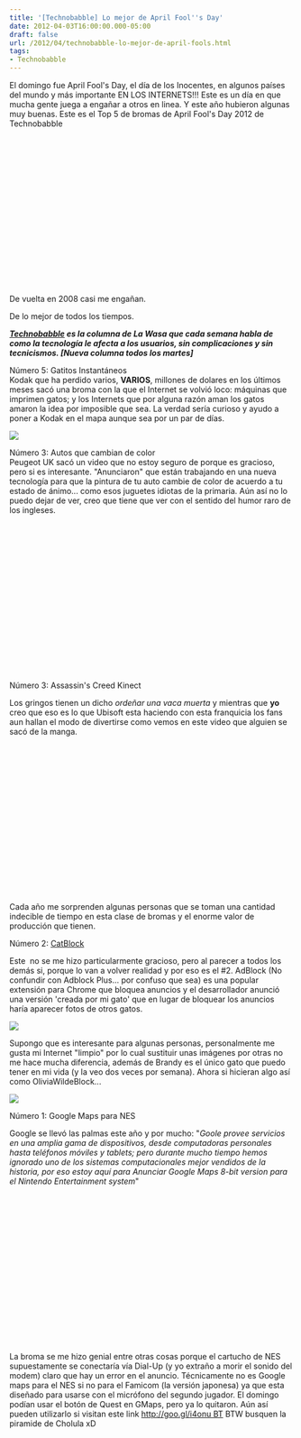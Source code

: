 ```yaml
---
title: '[Technobabble] Lo mejor de April Fool''s Day'
date: 2012-04-03T16:00:00.000-05:00
draft: false
url: /2012/04/technobabble-lo-mejor-de-april-fools.html
tags: 
- Technobabble
---
```


El domingo fue April Fool's Day, el día de los Inocentes, en algunos países del mundo y más importante EN LOS INTERNETS!!! Este es un día en que mucha gente juega a engañar a otros en linea. Y este año hubieron algunas muy buenas. Este es el Top 5 de bromas de April Fool's Day 2012 de Technobabble  
  

 <object class="BLOGGER-youtube-video" classid="clsid:D27CDB6E-AE6D-11cf-96B8-444553540000" codebase="http://download.macromedia.com/pub/shockwave/cabs/flash/swflash.cab#version=6,0,40,0" data-thumbnail-src="http://3.gvt0.com/vi/HBCzkz3gHb8/0.jpg" height="266" width="320"><param name="movie" value="http://www.youtube.com/v/HBCzkz3gHb8&amp;fs=1&amp;source=uds"> <param name="bgcolor" value="#FFFFFF"> <embed width="320" height="266" src="http://www.youtube.com/v/HBCzkz3gHb8&amp;fs=1&amp;source=uds" type="application/x-shockwave-flash"></object> 

De vuelta en 2008 casi me engañan.

De lo mejor de todos los tiempos.

  
_**[Technobabble](http://www.la-wasa.com/search/label/Technobabble) es la columna de La Wasa que cada semana habla de como la tecnología le afecta a los usuarios, sin complicaciones y sin tecnicismos. \[Nueva columna todos los martes\]**_  
  
  
Número 5: Gatitos Instantáneos  
Kodak que ha perdido varios, **VARIOS**, millones de dolares en los últimos meses sacó una broma con la que el Internet se volvió loco: máquinas que imprimen gatos; y los Internets que por alguna razón aman los gatos amaron la idea por imposible que sea. La verdad sería curioso y ayudo a poner a Kodak en el mapa aunque sea por un par de días.  
  

[![](http://img.gawkerassets.com/img/17ich0cmwat56jpg/original.jpg)](http://img.gawkerassets.com/img/17ich0cmwat56jpg/original.jpg)

  
  
Número 3: Autos que cambian de color  
Peugeot UK sacó un video que no estoy seguro de porque es gracioso, pero si es interesante. "Anunciaron" que están trabajando en una nueva tecnología para que la pintura de tu auto cambie de color de acuerdo a tu estado de ánimo... como esos juguetes idiotas de la primaria. Aún así no lo puedo dejar de ver, creo que tiene que ver con el sentido del humor raro de los ingleses.  
  

 <object class="BLOGGER-youtube-video" classid="clsid:D27CDB6E-AE6D-11cf-96B8-444553540000" codebase="http://download.macromedia.com/pub/shockwave/cabs/flash/swflash.cab#version=6,0,40,0" data-thumbnail-src="http://2.gvt0.com/vi/xP5_5RDKxOY/0.jpg" height="266" width="320"><param name="movie" value="http://www.youtube.com/v/xP5_5RDKxOY&amp;fs=1&amp;source=uds"> <param name="bgcolor" value="#FFFFFF"> <embed width="320" height="266" src="http://www.youtube.com/v/xP5_5RDKxOY&amp;fs=1&amp;source=uds" type="application/x-shockwave-flash"></object> 

  
Número 3: Assassin's Creed Kinect  

Los gringos tienen un dicho _ordeñar una vaca muerta_ y mientras que **yo** creo que eso es lo que Ubisoft esta haciendo con esta franquicia los fans aun hallan el modo de divertirse como vemos en este video que alguien se sacó de la manga.

  

 <object class="BLOGGER-youtube-video" classid="clsid:D27CDB6E-AE6D-11cf-96B8-444553540000" codebase="http://download.macromedia.com/pub/shockwave/cabs/flash/swflash.cab#version=6,0,40,0" data-thumbnail-src="http://3.gvt0.com/vi/7NufHsmITjM/0.jpg" height="266" width="320"><param name="movie" value="http://www.youtube.com/v/7NufHsmITjM&amp;fs=1&amp;source=uds"> <param name="bgcolor" value="#FFFFFF"> <embed width="320" height="266" src="http://www.youtube.com/v/7NufHsmITjM&amp;fs=1&amp;source=uds" type="application/x-shockwave-flash"></object> 

  

Cada año me sorprenden algunas personas que se toman una cantidad indecible de tiempo en esta clase de bromas y el enorme valor de producción que tienen.

  
  
Número 2: [CatBlock](http://adblockforchrome.blogspot.mx/2012/03/inturdusing-catblock.html)  

Este  no se me hizo particularmente gracioso, pero al parecer a todos los demás si, porque lo van a volver realidad y por eso es el #2. AdBlock (No confundir con Adblock Plus... por confuso que sea) es una popular extensión para Chrome que bloquea anuncios y el desarrollador anunció una versión 'creada por mi gato' que en lugar de bloquear los anuncios haría aparecer fotos de otros gatos.

  
  

[![](http://4.bp.blogspot.com/-sNXJzh_Ej9Y/T3So4-kegUI/AAAAAAAAAE0/3sdFXIX2ADs/s320/1.jpg)](http://4.bp.blogspot.com/-sNXJzh_Ej9Y/T3So4-kegUI/AAAAAAAAAE0/3sdFXIX2ADs/s1600/1.jpg)

  

Supongo que es interesante para algunas personas, personalmente me gusta mi Internet "limpio" por lo cual sustituir unas imágenes por otras no me hace mucha diferencia, además de Brandy es el único gato que puedo tener en mi vida (y la veo dos veces por semana). Ahora si hicieran algo así como OliviaWildeBlock...

  

[![](http://images.fanpop.com/images/image_uploads/Olivia-olivia-wilde-712554_1024_768.jpg)](http://images.fanpop.com/images/image_uploads/Olivia-olivia-wilde-712554_1024_768.jpg)

  
Número 1: Google Maps para NES  

Google se llevó las palmas este año y por mucho: "_Goole provee servicios en una amplia gama de dispositivos, desde computadoras personales hasta teléfonos móviles y tablets; pero durante mucho tiempo hemos ignorado uno de los sistemas computacionales mejor vendidos de la historia, por eso estoy aquí para Anunciar Google Maps 8-bit version para el Nintendo Entertainment system_"  
  

 <object class="BLOGGER-youtube-video" classid="clsid:D27CDB6E-AE6D-11cf-96B8-444553540000" codebase="http://download.macromedia.com/pub/shockwave/cabs/flash/swflash.cab#version=6,0,40,0" data-thumbnail-src="http://0.gvt0.com/vi/rznYifPHxDg/0.jpg" height="266" width="320"><param name="movie" value="http://www.youtube.com/v/rznYifPHxDg&amp;fs=1&amp;source=uds"> <param name="bgcolor" value="#FFFFFF"> <embed width="320" height="266" src="http://www.youtube.com/v/rznYifPHxDg&amp;fs=1&amp;source=uds" type="application/x-shockwave-flash"></object> 

  

La broma se me hizo genial entre otras cosas porque el cartucho de NES supuestamente se conectaría vía Dial-Up (y yo extraño a morir el sonido del modem) claro que hay un error en el anuncio. Técnicamente no es Google maps para el NES si no para el Famicom (la versión japonesa) ya que esta diseñado para usarse con el micrófono del segundo jugador. El domingo podían usar el botón de Quest en GMaps, pero ya lo quitaron. Aún así pueden utilizarlo si visitan este link [http://goo.gl/i4onu BT](http://www.youtube.com/redirect?q=http%3A%2F%2Fgoo.gl%2Fi4onu&session_token=TKOOWAa3ZMiWu329npJMOE6iqFN8MTMzMzU1NDY0N0AxMzMzNDY4MjQ3 "http://goo.gl/i4onu") BTW busquen la piramide de Cholula xD